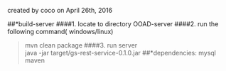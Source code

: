 created by coco on April 26th, 2016##*build-server####1. locate to directory OOAD-server####2. run the following command( windows/linux)  >mvn clean package####3. run server  >java -jar target/gs-rest-service-0.1.0.jar##*dependencies:>mysql  >maven    
